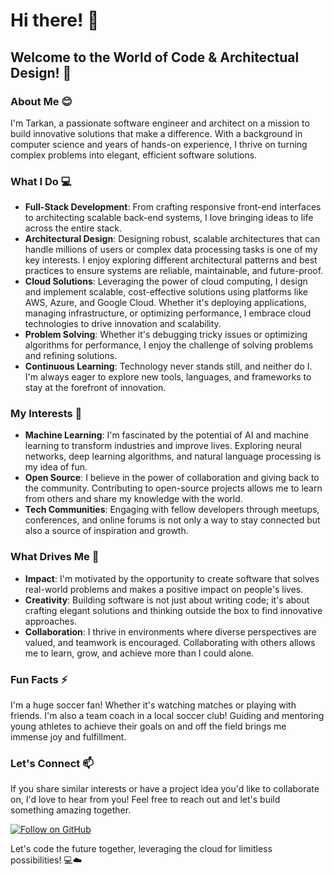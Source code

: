 # Hi there! 👋

## Welcome to the World of Code & Architectual Design! 🚀

### About Me 😊

I'm Tarkan, a passionate software engineer and architect on a mission to build innovative solutions that make a difference. With a background in computer science and years of hands-on experience, I thrive on turning complex problems into elegant, efficient software solutions.

### What I Do 💻

- **Full-Stack Development**: From crafting responsive front-end interfaces to architecting scalable back-end systems, I love bringing ideas to life across the entire stack.
- **Architectural Design**: Designing robust, scalable architectures that can handle millions of users or complex data processing tasks is one of my key interests. I enjoy exploring different architectural patterns and best practices to ensure systems are reliable, maintainable, and future-proof.
- **Cloud Solutions**: Leveraging the power of cloud computing, I design and implement scalable, cost-effective solutions using platforms like AWS, Azure, and Google Cloud. Whether it's deploying applications, managing infrastructure, or optimizing performance, I embrace cloud technologies to drive innovation and scalability.
- **Problem Solving**: Whether it's debugging tricky issues or optimizing algorithms for performance, I enjoy the challenge of solving problems and refining solutions.
- **Continuous Learning**: Technology never stands still, and neither do I. I'm always eager to explore new tools, languages, and frameworks to stay at the forefront of innovation.

### My Interests 🌱

- **Machine Learning**: I'm fascinated by the potential of AI and machine learning to transform industries and improve lives. Exploring neural networks, deep learning algorithms, and natural language processing is my idea of fun.
- **Open Source**: I believe in the power of collaboration and giving back to the community. Contributing to open-source projects allows me to learn from others and share my knowledge with the world.
- **Tech Communities**: Engaging with fellow developers through meetups, conferences, and online forums is not only a way to stay connected but also a source of inspiration and growth.

### What Drives Me 💞️

- **Impact**: I'm motivated by the opportunity to create software that solves real-world problems and makes a positive impact on people's lives.
- **Creativity**: Building software is not just about writing code; it's about crafting elegant solutions and thinking outside the box to find innovative approaches.
- **Collaboration**: I thrive in environments where diverse perspectives are valued, and teamwork is encouraged. Collaborating with others allows me to learn, grow, and achieve more than I could alone.

### Fun Facts ⚡
I'm a huge soccer fan! Whether it's watching matches or playing with friends.
I'm also a team coach in a local soccer club! Guiding and mentoring young athletes to achieve their goals on and off the field brings me immense joy and fulfillment.

### Let's Connect 📫

If you share similar interests or have a project idea you'd like to collaborate on, I'd love to hear from you! Feel free to reach out and let's build something amazing together.

[![Follow on GitHub](https://img.shields.io/github/followers/johndoe?style=social)](https://github.com/tarbytes)

Let's code the future together, leveraging the cloud for limitless possibilities! 💻☁️



<!---
tarbytes/tarbytes is a ✨ special ✨ repository because its `README.md` (this file) appears on your GitHub profile.
You can click the Preview link to take a look at your changes.
--->
